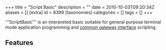 +++
title = "Script Basic"
description = ""
date = 2010-10-03T09:20:34Z
aliases = []
[extra]
id = 8399
[taxonomies]
categories = []
tags = []
+++

'''ScriptBasic''' is an interpreted basic suitable for general purpose terminal mode application programming and [common gateway interface](https://rosettacode.org/wiki/CGI) scripting.

## Features